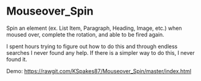 # Mouseover_Spin
Spin an element (ex. List Item, Paragraph, Heading, Image, etc.) when moused over, complete the rotation, and able to be fired again.

I spent hours trying to figure out how to do this and through endless searches I never found any help. If there is a simpler way to
do this, I never found it.

Demo: https://rawgit.com/KSpakes87/Mouseover_Spin/master/index.html
